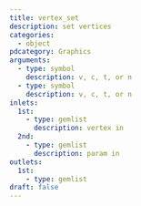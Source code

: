 ```yaml
---
title: vertex_set
description: set vertices
categories:
  - object
pdcategory: Graphics
arguments:
  - type: symbol
    description: v, c, t, or n
  - type: symbol
    description: v, c, t, or n
inlets:
  1st:
    - type: gemlist
      description: vertex in
  2nd:
    - type: gemlist
      description: param in
outlets:
  1st:
    - type: gemlist
draft: false
---
```


